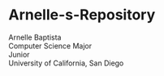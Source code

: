 Arnelle-s-Repository
====================

Arnelle Baptista <br>
Computer Science Major<br>
Junior<br>
University of California, San Diego<br>
